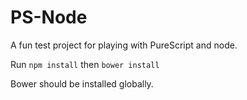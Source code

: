 # PS-Node

A fun test project for playing with PureScript and node.

Run `npm install` then `bower install`

Bower should be installed globally.